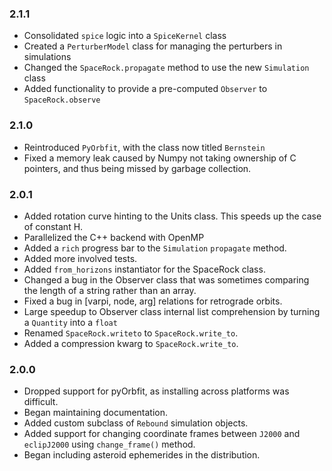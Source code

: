 ### 2.1.1
- Consolidated `spice` logic into a `SpiceKernel` class
- Created a `PerturberModel` class for managing the perturbers in simulations
- Changed the `SpaceRock.propagate` method to use the new `Simulation` class
- Added functionality to provide a pre-computed `Observer` to `SpaceRock.observe`
### 2.1.0
- Reintroduced `PyOrbfit`, with the class now titled `Bernstein`
- Fixed a memory leak caused by Numpy not taking ownership of C pointers, and thus being missed by garbage collection.
### 2.0.1
- Added rotation curve hinting to the Units class. This speeds up the case of constant H.
- Parallelized the C++ backend with OpenMP
- Added a `rich` progress bar to the `Simulation` `propagate` method.
- Added more involved tests.
- Added `from_horizons` instantiator for the SpaceRock class.
- Changed a bug in the Observer class that was sometimes comparing the length of a string rather than an array.
- Fixed a bug in [varpi, node, arg] relations for retrograde orbits.
- Large speedup to Observer class internal list comprehension by turning a `Quantity` into a `float`
- Renamed `SpaceRock.writeto` to `SpaceRock.write_to`.
- Added a compression kwarg to `SpaceRock.write_to`.

### 2.0.0
- Dropped support for pyOrbfit, as installing across platforms was difficult.
- Began maintaining documentation.
- Added custom subclass of `Rebound` simulation objects.
- Added support for changing coordinate frames between `J2000` and `eclipJ2000` using `change_frame()` method.
- Began including asteroid ephemerides in the distribution.